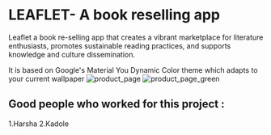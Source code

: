 # LEAFLET- A book reselling app

Leaflet a book re-selling app that creates a vibrant marketplace for literature enthusiasts, promotes sustainable reading practices, and supports knowledge and culture dissemination.

It is based on Google's Material You Dynamic Color theme which adapts to your current wallpaper
![product_page](https://github.com/hharshapareekk/Leaflet_application/blob/main/Screenshot_20231024-114803_books.png)
![product_page_green](https://github.com/hharshapareekk/Leaflet_application/blob/main/green.png)

## Good people who worked for this project :
 1.Harsha
 2.Kadole 
